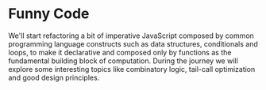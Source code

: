 Funny Code
=======================

We'll start refactoring a bit of imperative JavaScript composed by common programming language constructs such as data structures, conditionals and loops, to make it declarative and composed only by functions as the fundamental building block of computation. During the journey we will explore some interesting topics like combinatory logic, tail-call optimization and good design principles.
